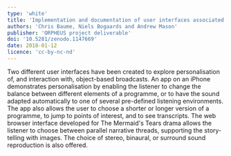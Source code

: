 ```yaml
---
type: 'white'
title: 'Implementation and documentation of user interfaces associated with last personalisation and interaction mock-up scenarios'
authors: 'Chris Baume, Niels Bogaards and Andrew Mason'
publisher: 'ORPHEUS project deliverable'
doi: '10.5281/zenodo.1147669'
date: 2018-01-12
licence: 'cc-by-nc-nd'
---
```

Two different user interfaces have been created to explore personalisation of, and interaction with, object-based
broadcasts. An app on an iPhone demonstrates personalisation by enabling the listener to change the balance between
different elements of a programme, or to have the sound adapted automatically to one of several pre-defined listening
environments. The app also allows the user to choose a shorter or longer version of a programme, to jump to points of
interest, and to see transcripts. The web browser interface developed for The Mermaid's Tears drama allows the listener
to choose between parallel narrative threads, supporting the story-telling with images. The choice of stereo, binaural,
or surround sound reproduction is also offered.
